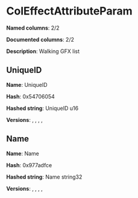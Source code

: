 # ColEffectAttributeParam
**Named columns**: 2/2

**Documented columns**: 2/2

**Description**: Walking GFX list
## UniqueID

**Name**: UniqueID

**Hash**: 0x54706054

**Hashed string**: UniqueID u16

**Versions**: , , , , 

## Name

**Name**: Name

**Hash**: 0x977adfce

**Hashed string**: Name string32

**Versions**: , , , , 

